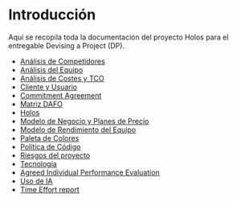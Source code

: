 # Introducción

Aquí se recopila toda la documentación del proyecto Holos para el entregable Devising a Project (DP).

- [Análisis de Competidores](./competitor-analysis)<br />
- [Análisis del Equipo](./team-analysis)<br />
- [Análisis de Costes y TCO](./cost-analysis-and-TCO)<br />
- [Cliente y Usuario](./pilots)<br />
- [Commitment Agreement](/docs/Commitment%20Agreement/0intro)<br />
- [Matriz DAFO](./dafo-matrix)<br />
- [Holos](./holos)<br />
- [Modelo de Negocio y Planes de Precio](./business-model-and-pricing-plans)<br />
- [Modelo de Rendimiento del Equipo](./team-performance-model)<br />
- [Paleta de Colores](./color-palette)<br />
- [Política de Código](./code-policy)<br />
- [Riesgos del proyecto](./project-risks)<br />
- [Tecnología](./technology)<br />
- [Agreed Individual Performance Evaluation](./PerformanceEvaluation)<br />
- [Uso de IA](./AI-usage)
- [Time Effort report](./Time-Effort-report)